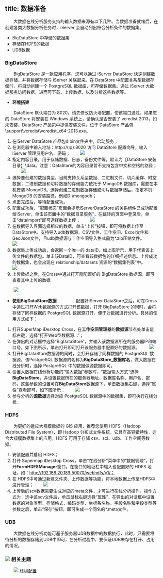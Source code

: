 title: 数据准备
---

　　大数据在线分析服务支持的输入数据来源有以下几种。当数据准备就绪后，在创建各类大数据分析任务时，iServer 会自动列出符合分析条件的数据集。

- BigDataStore 中存储的数据集
- 存储在HDFS的数据
- UDB数据

### BigDataStore

　　BigDataStore 是一款应用程序，您可以通过 iServer DataStore 快速创建数据存储，并将数据存储与 iServer 关联起来。在 DataStore 中配置关系型数据存储时，将自动创建一个 PostgreSQL 数据库，可存储数据集。通过 iServer 大数据服务访问数据，进而可下载、上传数据，以及分析这些数据等。


- **环境搭建**

　　DataStore 默认端口为 8020，请先修改防火墙配置，使该端口通过。如果您的 DataStore 将安装在 Windows 系统上，请确认是否安装了 vcredist 2013，如未安装，DataStore 产品包中提供安装文件，位于 DataStore 产品包\support\vcredist\vcredist_x64-2013.exe。

1. 在iServer DataStore 产品包d bin文件夹中，启动服务；
2. 在浏览器中输入地址：http://{ip}:8020 访问 DataStore 配置向导，输入 iServer 管理员用户名、密码；
　　![](img/DataStore1.png)
3. 指定内容目录，用于存储数据、日志，备份文件等。默认为【DataStore 安装目录】\data。注意：DataStore的内容目录暂不支持包含中文和空格的路径；
　　![](img/DataStore2.png)
4. 选择要创建的数据类型，目前支持关系型数据、二进制文件、切片缓存、时空数据；二进制数据和切片数据的存储能力依托于 MongoDB 数据库，需要在本机安装 MongoDB。选择创建二进制数据存储或切片数据存储后，指定本机 MongoDB 的安装路径，例如D:\mongodb；
5. 点击完成后，等待配置成功。
6. 配置成功后，“配置状态”页面会提示iServerDataStore 的关系组件已成功配置给iServer，单击该页面中的“数据目录服务”，在跳转的页面中登录后，单击“dataimport”即可选择数据上传；
　　![](img/DataStore4.png) 
7. 在数据导入界面选择相应的数据，单击“上传”按钮，即可将数据上传至DataStore中。支持导入udb数据源、CSV文件、工作空间、Excel文件和GeoJson文件，且udb数据源与工作空间导入格式需为*.zip压缩文件。
　　![](img/DataStore6.png) 
8. 数据集上传成功后，会返回一个唯一的 dataID，如上图所示，用于代表该上传文件的数据包。单击该DataID，可查看该数据包的详细描述信息。上传成功的数据集，也会出现在 relationship/datasets 资源的“数据集列表”中。
　　![](img/DataStore7.png) 
9. 上传数据之后，在Cross中通过打开刚配置好的 BigDataStore 数据源，即可查看其中上传的数据


　　![](img/DataStore8.png) 


- **使用BigDataStore数据**
　　
　　配置好iServer DataStore之后，可在Cross中通过打开Web数据源的方式打开该数据，打开 BigDataStore 的同时，会将存储了同样数据的 PostgreSQL 数据源打开，便于对数据进行分析。具体的使用方式如下：


1. 打开SuperMap iDesktop Cross，在**工作空间管理器**的**数据源**节点处单击鼠标右键，选择“打开Web型数据源...”；
2. 在弹出的对话框中选择“BigDataStore”，并输入该数据源所在的服务器IP和端口号，如下图所示，单击打开即可打开该服务器中配置好的数据源。
　　![](img/OpenBDS.png)
3. 打开BigDataStore数据源的同时，会打开存储了同样数据的 PostgreSQL 数据源，该PostgreSQL 数据源的名称为**BigDataStore_数据库名**，做大数据在线分析时，选择 PostgreSQL 中的数据做源数据即可。
4. 设置大数据在线分析功能的“输入数据”参数时，“数据输入方式”选择**BigDataStore**，并设置数据所在的服务器地址、数据库名称、用户名、密码，这些参数的设置可在**BigDataStore**数据源下，单击数据集右键，选择“属性”查看即可，如下图所示：
　　![](img/BDSProperty.png)
5. 参与分析的**源数据**选择对应 PostgreSQL 数据源中的数据集，即可执行在线分析。


### HDFS

　　为更好的适应大规模数据的 GIS 应用，推荐您使用 HDFS（Hadoop Distributed File System），即 Hadoop 分布式文件系统，它具有高容错特性，适合大规模数据集上的应用。HDFS 可用于存储 csv、sci、udb、工作空间等数据。

1. 安装配置并启用 HDFS；
2. 打开 Supermap iDesktop Cross，单击“在线分析”菜单中的“数据管理”，打开**FormHDFSManager**窗口，在窗口的地址栏中输入也配置好的 HDFS 地址，如：http://192.168.20.189:50070/webhdfs/v1/；
3. 在 HDFS中可通过新建文件夹、上传数据等功能，将本地数据上传至HDFS中进行管理；
　　![](img/HDFSManager.png)
4. 上传后的scv数据需要生成对应的meta文件，才可进行在线分析操作，操作方式为：选中该scv文件后，单击鼠标右键选择“属性”，在弹出的对话框中设置数据的对象类型、存储格式、编码类型、坐标系名称、字段名称和字段类型等参数之后，单击“保存”按钮，即可生成一个同名的*.meta文件。

### UDB

　　大数据在线分析功能可基于服务器UDB数据中的数据执行，此时，只需要将待分析的数据存储到UDB中即可，在分析过程中，要保证UDB未存在打开、占用的情况。





### ![](../img/seealso.png) 相关主题

　　![](../img/smalltitle.png) [环境配置](BigDataAnalysisEnvironmentConfiguration.html)



